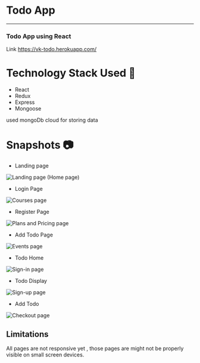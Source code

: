 # Todo App
-----
### Todo App using React

Link https://vk-todo.herokuapp.com/


# Technology Stack Used 🌟
* React
* Redux
* Express
* Mongoose

used mongoDb cloud for storing data

# Snapshots 📷
* Landing page 

![Landing page (Home page)](https://www.linkpicture.com/q/Screenshot-25_9.png)

* Login Page

![Courses page](https://www.linkpicture.com/q/Screenshot-26_8.png)

* Register Page

![Plans and Pricing page](https://www.linkpicture.com/q/Screenshot-45_1.png)

* Add Todo Page

![Events page](https://www.linkpicture.com/q/Screenshot-54_4.png)

* Todo Home

![Sign-in page](https://www.linkpicture.com/q/Screenshot-70.png)

* Todo Display

![Sign-up page](https://www.linkpicture.com/q/Screenshot-71_8.png)

* Add Todo

![Checkout page](https://www.linkpicture.com/q/Screenshot-72_9.png)



## Limitations
All pages are not responsive yet , those pages are might not be properly visible on small screen devices.
